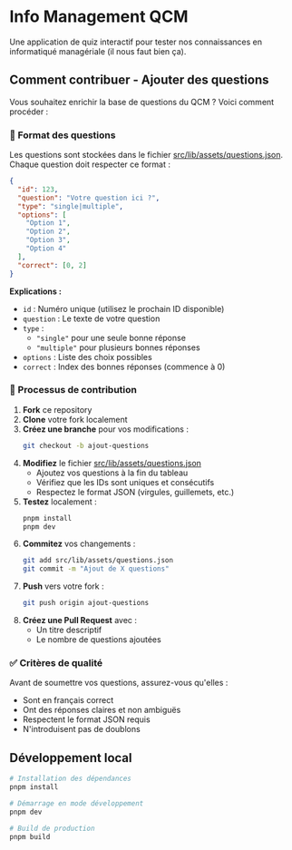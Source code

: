 # Info Management QCM

Une application de quiz interactif pour tester nos connaissances en informatiqué managériale (il nous faut bien ça).

## Comment contribuer - Ajouter des questions

Vous souhaitez enrichir la base de questions du QCM ? Voici comment procéder :

### 📝 Format des questions

Les questions sont stockées dans le fichier [src/lib/assets/questions.json](./src/lib/assets/questions.json). Chaque question doit respecter ce format :

```json
{
  "id": 123,
  "question": "Votre question ici ?",
  "type": "single|multiple",
  "options": [
    "Option 1",
    "Option 2", 
    "Option 3",
    "Option 4"
  ],
  "correct": [0, 2]
}
```

**Explications :**
- `id` : Numéro unique (utilisez le prochain ID disponible)
- `question` : Le texte de votre question
- `type` : 
  - `"single"` pour une seule bonne réponse
  - `"multiple"` pour plusieurs bonnes réponses
- `options` : Liste des choix possibles
- `correct` : Index des bonnes réponses (commence à 0)

### 🔄 Processus de contribution

1. **Fork** ce repository
2. **Clone** votre fork localement
3. **Créez une branche** pour vos modifications :
   ```bash
   git checkout -b ajout-questions
   ```
4. **Modifiez** le fichier [src/lib/assets/questions.json](./src/lib/assets/questions.json)
   - Ajoutez vos questions à la fin du tableau
   - Vérifiez que les IDs sont uniques et consécutifs
   - Respectez le format JSON (virgules, guillemets, etc.)
5. **Testez** localement :
   ```bash
   pnpm install
   pnpm dev
   ```
6. **Commitez** vos changements :
   ```bash
   git add src/lib/assets/questions.json
   git commit -m "Ajout de X questions"
   ```
7. **Push** vers votre fork :
   ```bash
   git push origin ajout-questions
   ```
8. **Créez une Pull Request** avec :
   - Un titre descriptif
   - Le nombre de questions ajoutées

### ✅ Critères de qualité

Avant de soumettre vos questions, assurez-vous qu'elles :
- Sont en français correct
- Ont des réponses claires et non ambiguës
- Respectent le format JSON requis
- N'introduisent pas de doublons

## Développement local

```bash
# Installation des dépendances
pnpm install

# Démarrage en mode développement
pnpm dev

# Build de production
pnpm build
```
